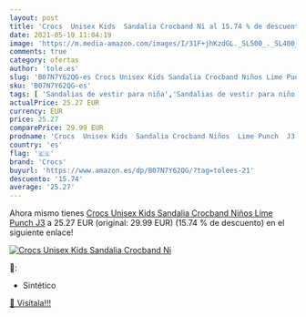 ```yaml
---
layout: post
title: 'Crocs  Unisex Kids  Sandalia Crocband Ni al 15.74 % de descuento'
date: 2021-05-19 11:04:19
image: 'https://m.media-amazon.com/images/I/31F+jhKzdGL._SL500_._SL400_.jpg'
comments: true
category: ofertas
author: 'tole.es'
slug: 'B07N7Y62QG-es Crocs Unisex Kids Sandalia Crocband Niños Lime Punch J3'
sku: 'B07N7Y62QG-es'
tags: [ 'Sandalias de vestir para niña','Sandalias de vestir para niño','Zapatos','Zapatos para niñas pequeñas','Zapatos para niños pequeños','Zapatos y complementos','crocs','sandalia', ]
actualPrice: 25.27 EUR
currency: EUR
price: 25.27
comparePrice: 29.99 EUR
prodname: 'Crocs  Unisex Kids  Sandalia Crocband Niños  Lime Punch  J3'
country: 'es'
flag: '🇪🇸'
brand: 'Crocs'
buyurl: 'https://www.amazon.es/dp/B07N7Y62QG/?tag=tolees-21'
descuento: '15.74'
average: '25.27'
---
```


Ahora mismo tienes [Crocs  Unisex Kids  Sandalia Crocband Niños  Lime Punch  J3](https://www.amazon.es/dp/B07N7Y62QG/?tag=tolees-21) a 25.27 EUR (original: 29.99 EUR) (15.74 %  de descuento) en el siguiente enlace!

[![Crocs  Unisex Kids  Sandalia Crocband Ni](https://m.media-amazon.com/images/I/31F+jhKzdGL._SL500_._SL400_.jpg)](https://www.amazon.es/dp/B07N7Y62QG/?tag=tolees-21)

🔎:

- Sintético

[🛒 Visítala!!!](https://www.amazon.es/dp/B07N7Y62QG/?tag=tolees-21)
